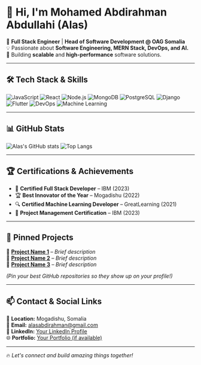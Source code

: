 # 👋 Hi, I'm Mohamed Abdirahman Abdullahi (Alas) 

🚀 **Full Stack Engineer** | **Head of Software Development @ OAG Somalia**  
💡 Passionate about **Software Engineering, MERN Stack, DevOps, and AI.**  
🎯 Building **scalable** and **high-performance** software solutions.  

---

## 🛠 **Tech Stack & Skills**
![JavaScript](https://img.shields.io/badge/-JavaScript-F7DF1E?style=flat&logo=javascript&logoColor=black)
![React](https://img.shields.io/badge/-React-61DAFB?style=flat&logo=react&logoColor=white)
![Node.js](https://img.shields.io/badge/-Node.js-339933?style=flat&logo=node.js&logoColor=white)
![MongoDB](https://img.shields.io/badge/-MongoDB-47A248?style=flat&logo=mongodb&logoColor=white)
![PostgreSQL](https://img.shields.io/badge/-PostgreSQL-336791?style=flat&logo=postgresql&logoColor=white)
![Django](https://img.shields.io/badge/-Django-092E20?style=flat&logo=django&logoColor=white)
![Flutter](https://img.shields.io/badge/-Flutter-02569B?style=flat&logo=flutter&logoColor=white)
![DevOps](https://img.shields.io/badge/-DevOps-000000?style=flat&logo=amazonaws&logoColor=white)
![Machine Learning](https://img.shields.io/badge/-Machine%20Learning-FF6F00?style=flat&logo=tensorflow&logoColor=white)

---

## 📊 **GitHub Stats**
![Alas's GitHub stats](https://github-readme-stats.vercel.app/api?username=eng-alas&show_icons=true&theme=dark)
![Top Langs](https://github-readme-stats.vercel.app/api/top-langs/?username=eng-alas&layout=compact&theme=dark)

---

## 🏆 **Certifications & Achievements**
- 🏅 **Certified Full Stack Developer** – IBM (2023)  
- 🏆 **Best Innovator of the Year** – Mogadishu (2022)  
- 🔍 **Certified Machine Learning Developer** – GreatLearning (2021)  
- 🎯 **Project Management Certification** – IBM (2023)  

---

## 📂 **Pinned Projects**
🔹 [**Project Name 1**](#) – *Brief description*  
🔹 [**Project Name 2**](#) – *Brief description*  
🔹 [**Project Name 3**](#) – *Brief description*  

_(Pin your best GitHub repositories so they show up on your profile!)_

---

## 📫 **Contact & Social Links**
📍 **Location:** Mogadishu, Somalia  
📧 **Email:** alasabdirahman@gmail.com  
💼 **LinkedIn:** [Your LinkedIn Profile](#)  
🌐 **Portfolio:** [Your Portfolio (if available)](#)  

---

🔥 *Let's connect and build amazing things together!*
